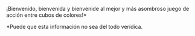 ¡Bienvenido, bienvenida y bienvenide al mejor y más asombroso juego de acción entre cubos de colores!*

*Puede que esta información no sea del todo verídica.

